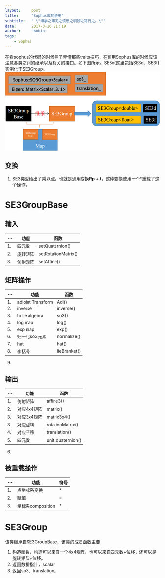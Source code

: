 ```yaml
---
layout:     post
title:      "Sophus库的使用"
subtitle:   " \"博学之审问之慎思之明辨之笃行之。\""
date:       2017-3-16 21：19
author:     "Bobin"
tags:
    - Sophus
---
```


在看sophus的代码的时候除了弄懂那些traits技巧，在使用Sophus库的时候应该注意各类之间的继承以及相关的接口。如下图所示。SE3x(这里包括SE3d、SE3f)实例化于SE3Group。
![](/img/Ways-of-Sophus.png)
## 变换
1. SE3类型给出了乘以点，也就是通用变换$\mathbf{R}\mathbf{p}+\mathbf{t}$，这种变换使用一个*重载了这个操作。

# SE3GroupBase
## 输入

--|功能|函数
--|---|---
1. | 四元数|setQuaternion()
2. | 旋转矩阵 | setRotationMatrix()
3. | 仿射矩阵 | setAffine()
## 矩阵操作

--|功能|函数
--|---|---
1. | adjoint Transform | Adj()
2. | inverse | inverse()
3. | to lie algebra | so3()
4. | log map | log()
5. | exp map | exp()
6. |归一化so3元素|normalize()
7. |hat|hat()
8. |李括号|lieBranket()
9.

## 输出

--|功能|函数
--|---|---
1. |仿射矩阵| affine3()
2. |对应4x4矩阵| matrix()
3. |对应3x4矩阵|matrix3x4()
3. |对应旋转|rotationMatrix()
4. |对应平移|translation()
5. |四元数|unit_quaternion()
6.

## 被重载操作

--|功能|符号
--|---|---
1. | 点坐标系变换 | *
2. | 赋值 | =
3. | 坐标系composition | *

# SE3Group

该类继承自SE3GroupBase，该类的成员函数主要
1. 构造函数，构造可以来自一个4x4矩阵，也可以来自四元数+位移，还可以是旋转矩阵+位移。
2. 返回数据指针，scalar
3. 返回so3、translation。
